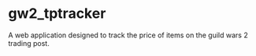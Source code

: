 # gw2_tptracker
A web application designed to track the price of items on the guild wars 2 trading post.
